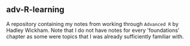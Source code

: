 ## adv-R-learning

A repository containing my notes from working through `Advanced R` by Hadley Wickham. Note that I do not have notes for every 'foundations' chapter as some were topics that I was already sufficiently familiar with.
